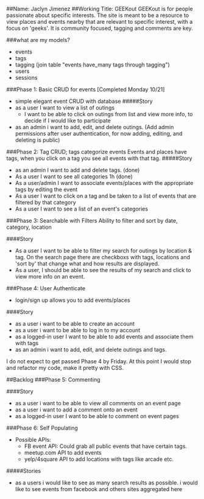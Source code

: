 ##Name: Jaclyn Jimenez
##Working Title: GEEKout
GEEKout is for people passionate about specific interests. The site is meant to be a resource to view places and events nearby that are relevant to specific interest, with a focus on 'geeks'. It is community focused, tagging and comments are key.

###what are my models?
- events
- tags
- tagging (join table "events have_many tags through tagging")
- users
- sessions

###Phase 1: Basic CRUD for events [Completed Monday 10/21]
- simple elegant event CRUD with database
#####Story
- as a user I want to view a list of outings
	- I want to be able to click on outings from list and view more info, to decide if I would like to participate
- as an admin i want to add, edit, and delete outings. (Add admin permissions after user authentication, for now adding, editing, and deleting is public)

###Phase 2: Tag CRUD; tags categorize events
Events and places have tags, when you click on a tag you see all events with that tag.
#####Story
- as an admin I want to add and delete tags. (done)
- As a user I want to see all categories 1h (done)
- As a user/admin I want to associate events/places with the appropriate tags by editing the event
- As a user I want to click on a tag and be taken to a list of events that are filtered by that category 
- As a user I want to see a list of an event's categories

###Phase 3: Searchable with Filters
Ability to filter and sort by date, category, location

####Story
- As a user I want to be able to filter my search for outings by location & tag. On the search page there are checkboxs with tags, locations and 'sort by' that change what and how results are displayed. 
- As a user, I should be able to see the results of my search and click to view more info on an event.


###Phase 4: User Authenticate

- login/sign up allows you to add events/places

####Story
- as a user i want to be able to create an account
- as a user i want to be able to log in to my account 
- as a logged-in user I want to be able to add events and associate them with tags
- as an admin i want to add, edit, and delete outings and tags. 

I do not expect to get passed Phase 4 by Friday.
At this point I would stop and refactor my code, make it pretty with CSS.

##Backlog
###Phase 5: Commenting

####Story
- as a user i want to be able to view all comments on an event page
- as a user i want to add a comment onto an event
- as a logged-in user I want to be able to comment on event pages 

###Phase 6: Self Populating
- Possible APIs:  
	- FB event API: Could grab all public events that have certain tags.
	- meetup.com API to add events
	- yelp/4square API to add locations with tags like arcade etc.
	
#####Stories
- as a users i would like to see as many search results as possible. i would like to see events from facebook and others sites aggregated here